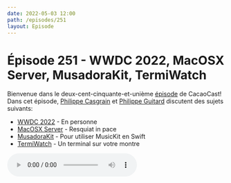 ```yaml
---
date: 2022-05-03 12:00
path: /episodes/251
layout: Episode
---
```

# Épisode 251 - WWDC 2022, MacOSX Server, MusadoraKit, TermiWatch
<p>Bienvenue dans le deux-cent-cinquante-et-uni&egrave;me&nbsp;<a href="https://archive.org/download/cacaocast/cacaocast_251.mp3" title="CacaoCast Episode 251">épisode</a> de CacaoCast! Dans cet épisode, <a href="http://www.twitter.com/philippec" title="Philippe Casgrain sur Twitter">Philippe Casgrain</a> et <a href="http://www.twitter.com/cacaocast" title="Philippe Guitard sur Twitter">Philippe Guitard</a> discutent des sujets suivants:</p>
<ul>
<li><a href="https://developer.apple.com/wwdc22/special-day/" title="WWDC 2022">WWDC 2022</a> - En personne</li>
<li><a href="https://support.apple.com/en-us/HT208312" title="MacOSX Server">MacOSX Server</a> - Resquiat in pace</li>
<li><a href="https://github.com/rryam/MusadoraKit" title="MusadoraKit">MusadoraKit</a> - Pour utiliser MusicKit en Swift</li>
<li><a href="https://github.com/kuglee/TermiWatch" title="TermiWatch">TermiWatch</a> - Un terminal sur votre montre</li>
</ul>
<p><audio controls><source src="https://archive.org/download/cacaocast/cacaocast_251.mp3" type="audio/mpeg"><source src="https://archive.org/download/cacaocast/cacaocast_251.mp3" type="audio/mp4">Votre navigateur ne supporte pas l'élément audio / Your browser does not support the audio element.</audio></p>
